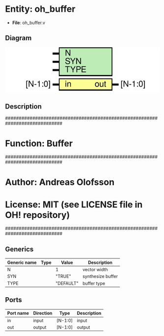 # Entity: oh_buffer

- **File**: oh_buffer.v
## Diagram

![Diagram](oh_buffer.svg "Diagram")
## Description

#############################################################################
# Function: Buffer                                                          #
#############################################################################
# Author:   Andreas Olofsson                                                #
# License:  MIT (see LICENSE file in OH! repository)                        #
#############################################################################

## Generics

| Generic name | Type | Value     | Description         |
| ------------ | ---- | --------- | ------------------- |
| N            |      | 1         |  vector width       |
| SYN          |      | "TRUE"    |  synthesize buffer  |
| TYPE         |      | "DEFAULT" |  buffer type        |
## Ports

| Port name | Direction | Type    | Description |
| --------- | --------- | ------- | ----------- |
| in        | input     | [N-1:0] | input       |
| out       | output    | [N-1:0] | output      |
